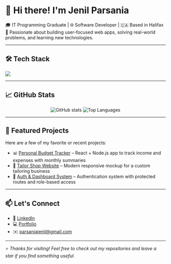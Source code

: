 # 👋 Hi there! I'm Jenil Parsania

🎓 IT Programming Graduate | 🌐 Software Developer | 🇨🇦 Based in Halifax  
🚀 Passionate about building user-focused web apps, solving real-world problems, and learning new technologies.

---

## 🛠️ Tech Stack

<p align="left">
  <img src="https://skillicons.dev/icons?i=html,css,js,ts,react,nextjs,nodejs,express,php,laravel,mongodb,mysql,postgres,tailwind,bootstrap,java,kotlin,swift,python,django,flask,git,github,vscode,figma,redux,firebase,aws,vercel,docker,linux,bash,graphql,postman" />
</p>

---

## 📈 GitHub Stats

<p align="center">
  <img src="https://github-readme-stats.vercel.app/api?username=jenilparsania&show_icons=true&theme=radical" alt="GitHub stats" />
  <img src="https://github-readme-stats.vercel.app/api/top-langs/?username=jenilparsania&layout=compact&theme=radical" alt="Top Languages" />
</p>

---

## 💼 Featured Projects

Here are a few of my favorite or recent projects:

- 📊 [Personal Budget Tracker](https://github.com/jenilparsania/budget-tracker) – React + Node.js app to track income and expenses with monthly summaries
- 🧵 [Tailor Shop Website](https://github.com/jenilparsania/tailor-shop-mockup) – Modern responsive mockup for a custom tailoring business
- 🔐 [Auth & Dashboard System](https://github.com/jenilparsania/dashboard-auth) – Authentication system with protected routes and role-based access

---

## 📫 Let's Connect

- 💼 [LinkedIn](https://www.linkedin.com/in/jenilparsania)
- 💻 [Portfolio](https://jenilparsania.netlify.app/)
- ✉️ parsaniajenil@gmail.com

---

⭐️ _Thanks for visiting! Feel free to check out my repositories and leave a star if you find something useful._  


